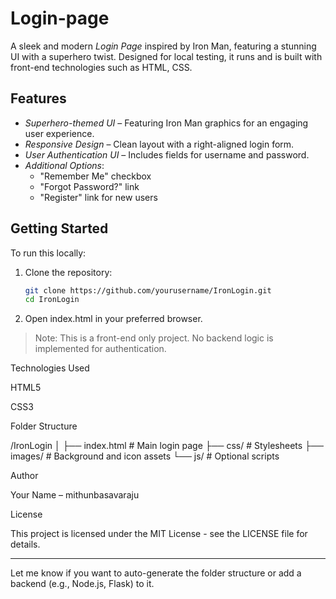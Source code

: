 # Login-page

A sleek and modern *Login Page* inspired by Iron Man, featuring a stunning UI with a superhero twist. Designed for local testing, it runs and is built with front-end technologies such as HTML, CSS.

## Features

- *Superhero-themed UI* – Featuring Iron Man graphics for an engaging user experience.
- *Responsive Design* – Clean layout with a right-aligned login form.
- *User Authentication UI* – Includes fields for username and password.
- *Additional Options*:
  - "Remember Me" checkbox
  - "Forgot Password?" link
  - "Register" link for new users

## Getting Started

To run this locally:

1. Clone the repository:
   ```bash
   git clone https://github.com/yourusername/IronLogin.git
   cd IronLogin

2. Open index.html in your preferred browser.

> Note: This is a front-end only project. No backend logic is implemented for authentication.

Technologies Used

HTML5

CSS3

Folder Structure

/IronLogin
│
├── index.html       # Main login page
├── css/             # Stylesheets
├── images/          # Background and icon assets
└── js/              # Optional scripts

Author

Your Name – mithunbasavaraju


License

This project is licensed under the MIT License - see the LICENSE file for details.

---

Let me know if you want to auto-generate the folder structure or add a backend (e.g., Node.js, Flask) to it.
